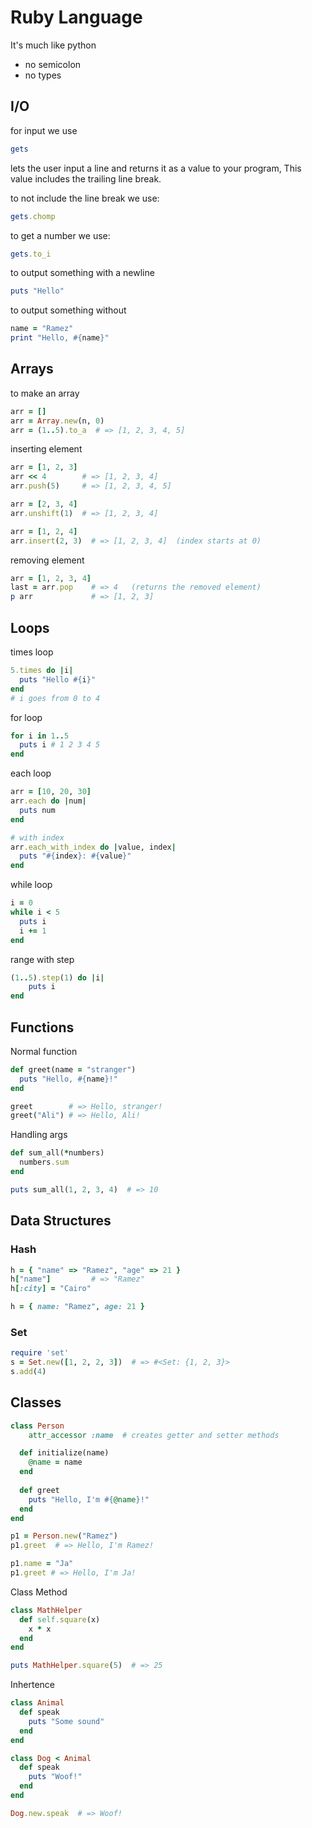 # Ruby Language

It's much like python
- no semicolon
- no types

## I/O
for input we use
```ruby
gets 
```
lets the user input a line and returns it as a value to your program, This value includes the trailing line break. 


to not include the line break we use:
```ruby
gets.chomp 
```

to get a number we use:
```ruby
gets.to_i
```

to output something with a newline
```ruby
puts "Hello"
```

to output something without
```ruby
name = "Ramez"
print "Hello, #{name}"
```

## Arrays
to make an array
```ruby
arr = []
arr = Array.new(n, 0)
arr = (1..5).to_a  # => [1, 2, 3, 4, 5]
```

inserting element
```ruby
arr = [1, 2, 3]
arr << 4        # => [1, 2, 3, 4]
arr.push(5)     # => [1, 2, 3, 4, 5]

arr = [2, 3, 4]
arr.unshift(1)  # => [1, 2, 3, 4]

arr = [1, 2, 4]
arr.insert(2, 3)  # => [1, 2, 3, 4]  (index starts at 0)
```

removing element
```ruby
arr = [1, 2, 3, 4]
last = arr.pop    # => 4   (returns the removed element)
p arr             # => [1, 2, 3]
```

## Loops

times loop 
```ruby
5.times do |i|
  puts "Hello #{i}"  
end
# i goes from 0 to 4
```


for loop
```ruby
for i in 1..5
  puts i # 1 2 3 4 5
end
```

each loop
```ruby
arr = [10, 20, 30]
arr.each do |num|
  puts num
end

# with index
arr.each_with_index do |value, index|
  puts "#{index}: #{value}"
end
```

while loop
```ruby
i = 0
while i < 5
  puts i
  i += 1
end

```

range with step
```ruby
(1..5).step(1) do |i|
    puts i
end
```

## Functions 

Normal function

```ruby
def greet(name = "stranger")
  puts "Hello, #{name}!"
end

greet        # => Hello, stranger!
greet("Ali") # => Hello, Ali!
```

Handling args
```ruby
def sum_all(*numbers)
  numbers.sum
end

puts sum_all(1, 2, 3, 4)  # => 10
```

## Data Structures
### Hash
```ruby
h = { "name" => "Ramez", "age" => 21 }
h["name"]         # => "Ramez"
h[:city] = "Cairo"

h = { name: "Ramez", age: 21 }
```

### Set
```ruby
require 'set'
s = Set.new([1, 2, 2, 3])  # => #<Set: {1, 2, 3}>
s.add(4)
```

## Classes

```ruby
class Person
    attr_accessor :name  # creates getter and setter methods

  def initialize(name)
    @name = name
  end
  
  def greet
    puts "Hello, I'm #{@name}!"
  end
end

p1 = Person.new("Ramez")
p1.greet  # => Hello, I'm Ramez!

p1.name = "Ja"
p1.greet # => Hello, I'm Ja!
```

Class Method
```ruby
class MathHelper
  def self.square(x)
    x * x
  end
end

puts MathHelper.square(5)  # => 25
```
Inhertence
```ruby
class Animal
  def speak
    puts "Some sound"
  end
end

class Dog < Animal
  def speak
    puts "Woof!"
  end
end

Dog.new.speak  # => Woof!
```